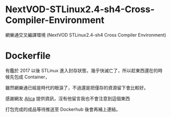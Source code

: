 # NextVOD-STLinux2.4-sh4-Cross-Compiler-Environment
網樂通交叉編譯環境 (NextVOD STLinux2.4-sh4 Cross Compiler Environment)

# Dockerfile
有鑑於 2017 以後 STLinux 進入封存狀態，幾乎快滅亡了，所以趁東西還在的時候先包成 Container，

雖然網樂通已經是時代的眼淚了，不過還是把僅存的資源留下會比較好。

感謝網友 [Alica](https://becoder.org/nextvod-stlinux-cross-compile/#comment-1969) 提供資訊，沒有他留言我也不會注意到這個東西

打包完成的成品等待推送至 Dockerhub 後會再補上連結。
